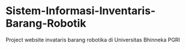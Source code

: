 # Sistem-Informasi-Inventaris-Barang-Robotik
Project website invataris barang robotika di Universitas Bhinneka PGRI
